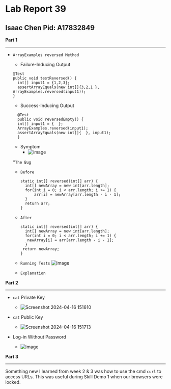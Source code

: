 # Lab Report 39
## Isaac Chen Pid: A17832849

**Part 1**

***

* `ArrayExamples reversed Method`
  * Failure-Inducing Output
  ```
  @Test
  public void testReversed() {
    int[] input1 = {1,2,3};
    assertArrayEquals(new int[]{3,2,1 }, ArrayExamples.reversed(input1));
  }
  ```
  * Success-Inducing Output
  ```
	@Test 
	public void reversedEmpty() {
    int[] input1 = {  };
    ArrayExamples.reversed(input1);
    assertArrayEquals(new int[]{  }, input1);
	}
  ```
  * Symptom
    * ![image](https://github.com/JaysonKaleb/cse15l-lab-reports/assets/165828220/1b78e32e-2546-4353-a917-179d06decd16)

  *`The Bug`
    * `Before`
      ```
      static int[] reversed(int[] arr) {
      	int[] newArray = new int[arr.length];
      	for(int i = 0; i < arr.length; i += 1) {
      		arr[i] = newArray[arr.length - i - 1];
      	}
      	return arr;
      }
      ```
    * `After`
      ```
      static int[] reversed(int[] arr) {
    	int[] newArray = new int[arr.length];
    	for(int i = 0; i < arr.length; i += 1) {
     	 newArray[i] = arr[arr.length - i - 1];
      	}
       return newArray;
      }
      ```
    * `Running Tests`
        ![image](https://github.com/JaysonKaleb/cse15l-lab-reports/assets/165828220/1bef34a2-cfc7-4475-a78c-8c90b5677861)
     
  
    * `Explanation`




**Part 2**

***
* `cat` Private Key
  * ![Screenshot 2024-04-16 151610](https://github.com/JaysonKaleb/cse15l-lab-reports/assets/165828220/a1c91e07-4e07-4e8c-9d9c-ef0bc3934f6d)

* `cat` Public Key
  * ![Screenshot 2024-04-16 151713](https://github.com/JaysonKaleb/cse15l-lab-reports/assets/165828220/f128a388-48ad-4133-b0a2-d7e807581ad1)

* Log-in Without Password 
  * ![image](https://github.com/JaysonKaleb/cse15l-lab-reports/assets/165828220/9e4900cb-9877-4e19-b788-bea8eff0727e)


**Part 3**

***
Something new I learned from week 2 & 3 was how to use the cmd `curl` to access URLs. This was useful during Skill Demo 1 when our browsers were locked.
